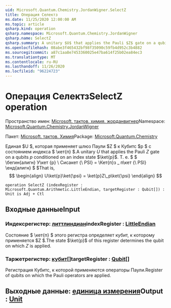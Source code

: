 ```yaml
---
uid: Microsoft.Quantum.Chemistry.JordanWigner.SelectZ
title: Операция Селектз
ms.date: 11/25/2020 12:00:00 AM
ms.topic: article
qsharp.kind: operation
qsharp.namespace: Microsoft.Quantum.Chemistry.JordanWigner
qsharp.name: SelectZ
qsharp.summary: A unitary $U$ that applies the Pauli $Z$ gate on a qubits $p$ conditioned on an index state $\ket{p}$. That is, $$ \begin{align} U\ket{p}\ket{\psi} = \ket{p}Z\_p\ket{\psi} \end{align} $$
ms.openlocfilehash: 08abe3f465432bf98f35090c59fb4d952c3b4882
ms.sourcegitcommit: a87c1aa8e7453360025e47ba614f25b02ea84ec3
ms.translationtype: MT
ms.contentlocale: ru-RU
ms.lasthandoff: 11/26/2020
ms.locfileid: "96224723"
---
```

# <a name="selectz-operation"></a><span data-ttu-id="d5a61-102">Операция Селектз</span><span class="sxs-lookup"><span data-stu-id="d5a61-102">SelectZ operation</span></span>

<span data-ttu-id="d5a61-103">Пространство имен: [Microsoft. тактов. химия. жорданвигнер](xref:Microsoft.Quantum.Chemistry.JordanWigner)</span><span class="sxs-lookup"><span data-stu-id="d5a61-103">Namespace: [Microsoft.Quantum.Chemistry.JordanWigner](xref:Microsoft.Quantum.Chemistry.JordanWigner)</span></span>

<span data-ttu-id="d5a61-104">Пакет: [Microsoft. тактов. Химия](https://nuget.org/packages/Microsoft.Quantum.Chemistry)</span><span class="sxs-lookup"><span data-stu-id="d5a61-104">Package: [Microsoft.Quantum.Chemistry](https://nuget.org/packages/Microsoft.Quantum.Chemistry)</span></span>


<span data-ttu-id="d5a61-105">Единая $U $, которая применяет шлюз Паули $Z $ к Кубитс $p $ с состоянием индекса $ \кет{п} $.</span><span class="sxs-lookup"><span data-stu-id="d5a61-105">A unitary $U$ that applies the Pauli $Z$ gate on a qubits $p$ conditioned on an index state $\ket{p}$.</span></span> <span data-ttu-id="d5a61-106">Т. е. $ $ \бегин{алигн} У\кет {p} \ Сисакет {\ PSI} = \Кет{п}з \_ п\кет {\ PSI} \енд{алигн} $ $</span><span class="sxs-lookup"><span data-stu-id="d5a61-106">That is, $$ \begin{align} U\ket{p}\ket{\psi} = \ket{p}Z\_p\ket{\psi} \end{align} $$</span></span>

```qsharp
operation SelectZ (indexRegister : Microsoft.Quantum.Arithmetic.LittleEndian, targetRegister : Qubit[]) : Unit is Adj + Ctl
```


## <a name="input"></a><span data-ttu-id="d5a61-107">Входные данные</span><span class="sxs-lookup"><span data-stu-id="d5a61-107">Input</span></span>

### <a name="indexregister--littleendian"></a><span data-ttu-id="d5a61-108">Индексрегистер: [литтлиндиан](xref:Microsoft.Quantum.Arithmetic.LittleEndian)</span><span class="sxs-lookup"><span data-stu-id="d5a61-108">indexRegister : [LittleEndian](xref:Microsoft.Quantum.Arithmetic.LittleEndian)</span></span>

<span data-ttu-id="d5a61-109">Состояние $ \кет{п} $ этого регистра определяет кубит, к которому применяется $Z $.</span><span class="sxs-lookup"><span data-stu-id="d5a61-109">The state $\ket{p}$ of this register determines the qubit on which $Z$ is applied.</span></span>


### <a name="targetregister--qubit"></a><span data-ttu-id="d5a61-110">Таржетрегистер: [кубит](xref:microsoft.quantum.lang-ref.qubit)[]</span><span class="sxs-lookup"><span data-stu-id="d5a61-110">targetRegister : [Qubit](xref:microsoft.quantum.lang-ref.qubit)[]</span></span>

<span data-ttu-id="d5a61-111">Регистрация Кубитс, к которой применяются операторы Паули.</span><span class="sxs-lookup"><span data-stu-id="d5a61-111">Register of qubits on which the Pauli operators are applied.</span></span>



## <a name="output--unit"></a><span data-ttu-id="d5a61-112">Выходные данные: [единица измерения](xref:microsoft.quantum.lang-ref.unit)</span><span class="sxs-lookup"><span data-stu-id="d5a61-112">Output : [Unit](xref:microsoft.quantum.lang-ref.unit)</span></span>

